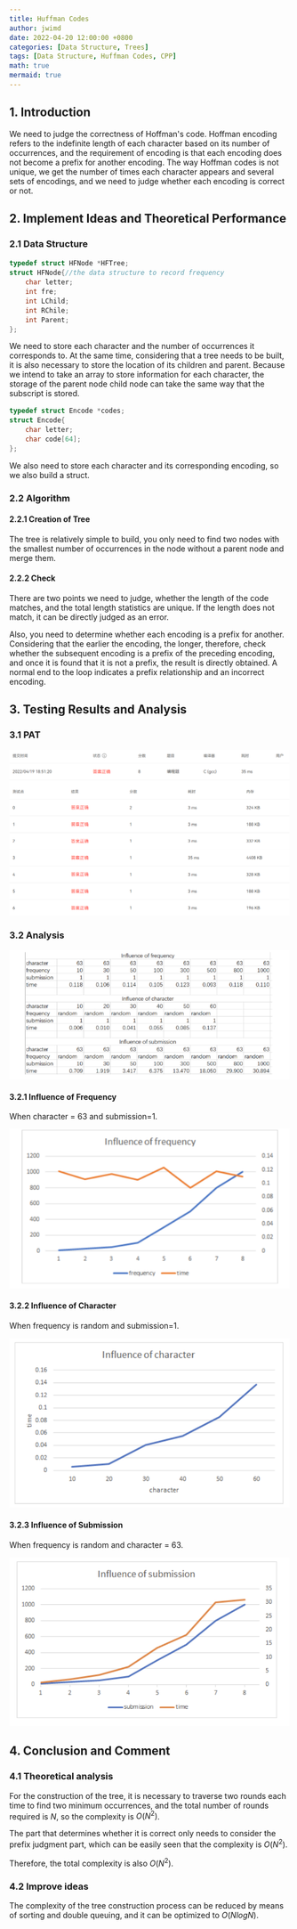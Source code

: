 ```yaml
---
title: Huffman Codes
author: jwimd
date: 2022-04-20 12:00:00 +0800
categories: [Data Structure, Trees]
tags: [Data Structure, Huffman Codes, CPP]
math: true
mermaid: true
---
```


## 1. Introduction

We need to judge the correctness of Hoffman's code. Hoffman encoding refers to the indefinite length of each character based on its number of occurrences, and the requirement of encoding is that each encoding does not become a prefix for another encoding. The way Hoffman codes is not unique, we get the number of times each character appears and several sets of encodings, and we need to judge whether each encoding is correct or not. 

## 2. Implement Ideas and Theoretical Performance

### 2.1 Data Structure

```c
typedef struct HFNode *HFTree;
struct HFNode{//the data structure to record frequency
    char letter;
    int fre;
    int LChild;
    int RChile;
    int Parent;
};
```

We need to store each character and the number of occurrences it corresponds to. At the same time, considering that a tree needs to be built, it is also necessary to store the location of its children and parent. Because we intend to take an array to store information for each character, the storage of the parent node child node can take the same way that the subscript is stored.

```c
typedef struct Encode *codes;
struct Encode{
    char letter;
    char code[64];
};
```

We also need to store each character and its corresponding encoding, so we also build a struct.

### 2.2 Algorithm

#### 2.2.1 Creation of Tree

The tree is relatively simple to build, you only need to find two nodes with the smallest number of occurrences in the node without a parent node and merge them.

#### 2.2.2 Check

There are two points we need to judge, whether the length of the code matches, and the total length statistics are unique. If the length does not match, it can be directly judged as an error.

Also, you need to determine whether each encoding is a prefix for another. Considering that the earlier the encoding, the longer, therefore, check whether the subsequent encoding is a prefix of the preceding encoding, and once it is found that it is not a prefix, the result is directly obtained. A normal end to the loop indicates a prefix relationship and an incorrect encoding.

## 3. Testing Results and Analysis

### 3.1 PAT

![](../assets/img/pictures/2022-04-20-Huffman_Codes/1.png)

### 3.2  Analysis

![](../assets/img/pictures/2022-04-20-Huffman_Codes/0.png)

#### 3.2.1 Influence of Frequency

When character = 63 and submission=1. 

![](../assets/img/pictures/2022-04-20-Huffman_Codes/2.png)

#### 3.2.2 Influence of Character

When frequency is random and submission=1.

![](../assets/img/pictures/2022-04-20-Huffman_Codes/3.png)

#### 3.2.3 Influence of Submission

When frequency is random and character = 63.

![](../assets/img/pictures/2022-04-20-Huffman_Codes/4.png)

## 4. Conclusion and Comment

### 4.1 Theoretical analysis

For the construction of the tree, it is necessary to traverse two rounds each time to find two minimum occurrences, and the total number of rounds required is $N$, so the complexity is $O(N^2)$.

The part that determines whether it is correct only needs to consider the prefix judgment part, which can be easily seen that the complexity is $O(N^2)$.

Therefore, the total complexity is also $O(N^2)$.

### 4.2 Improve ideas

The complexity of the tree construction process can be reduced by means of sorting and double queuing, and it can be optimized to $O(NlogN)$.

